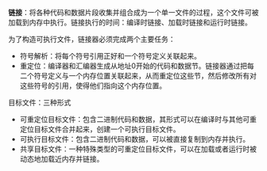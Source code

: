 **链接**：将各种代码和数据片段收集并组合成为一个单一文件的过程，这个文件可被加载到内存中执行。链接执行的时间：编译时链接、加载时链接和运行时链接。

为了构造可执行文件，链接器必须完成两个主要任务：

+ 符号解析：将每个符号引用正好和一个符号定义关联起来。
+ 重定位：编译器和汇编器生成从地址0开始的代码和数据节。链接器通过把每二个符号定义与一个内存位置关联起来，从而重定位这些节，然后修改所有对这些符号的引用，使得他们指向这个内存位置。

目标文件：三种形式

+ 可重定位目标文件：包含二进制代码和数据，其形式可以在编译时与其他可重定位目标文件合并起来，创建一个可执行目标文件。
+ 可执行目标文件：包含二进制代码和数据，可以被直接复制到内存并执行。
+ 共享目标文件：一种特殊类型的可重定位目标文件，可以在加载或者运行时被动态地加载近内存并链接。

